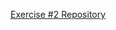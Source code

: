 [Exercise #2 Repository](https://github.com/mitchelldeseure/patchwork.git "Link to Exercise #2 Repository")